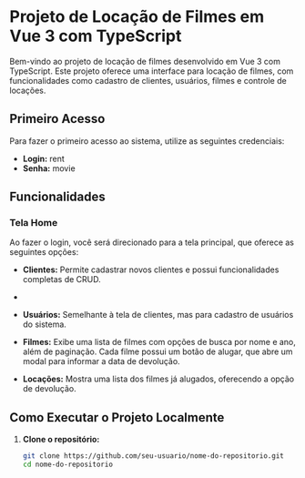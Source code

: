 # Projeto de Locação de Filmes em Vue 3 com TypeScript

Bem-vindo ao projeto de locação de filmes desenvolvido em Vue 3 com TypeScript. Este projeto oferece uma interface para locação de filmes, com funcionalidades como cadastro de clientes, usuários, filmes e controle de locações.

## Primeiro Acesso

Para fazer o primeiro acesso ao sistema, utilize as seguintes credenciais:
- **Login:** rent
- **Senha:** movie

## Funcionalidades

### Tela Home

Ao fazer o login, você será direcionado para a tela principal, que oferece as seguintes opções:

- **Clientes:** Permite cadastrar novos clientes e possui funcionalidades completas de CRUD.
- 
- **Usuários:** Semelhante à tela de clientes, mas para cadastro de usuários do sistema.

- **Filmes:** Exibe uma lista de filmes com opções de busca por nome e ano, além de paginação. Cada filme possui um botão de alugar, que abre um modal para informar a data de devolução.

- **Locações:** Mostra uma lista dos filmes já alugados, oferecendo a opção de devolução.

## Como Executar o Projeto Localmente

1. **Clone o repositório:**
   ```bash
   git clone https://github.com/seu-usuario/nome-do-repositorio.git
   cd nome-do-repositorio

